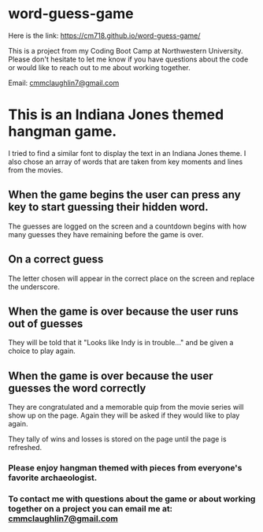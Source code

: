 # word-guess-game

Here is the link: https://cm718.github.io/word-guess-game/

This is a project from my Coding Boot Camp at Northwestern University. Please don't hesitate to let me know if you have questions about the code or would like to reach out to me about working together.

Email: cmmclaughlin7@gmail.com

# This is an Indiana Jones themed hangman game.

I tried to find a similar font to display the text in an Indiana Jones theme. I also chose an array of words that are taken from key moments and lines from the movies.

## When the game begins the user can press any key to start guessing their hidden word.
The guesses are logged on the screen and a countdown begins with how many guesses they have remaining before the game is over.

## On a correct guess
The letter chosen will appear in the correct place on the screen and replace the underscore.

## When the game is over because the user runs out of guesses
They will be told that it "Looks like Indy is in trouble..." and be given a choice to play again.

## When the game is over because the user guesses the word correctly
They are congratulated and a memorable quip from the movie series will show up on the page. Again they will be asked if they would like to play again.

They tally of wins and losses is stored on the page until the page is refreshed.

### Please enjoy hangman themed with pieces from everyone's favorite archaeologist.

### To contact me with questions about the game or about working together on a project you can email me at: cmmclaughlin7@gmail.com

